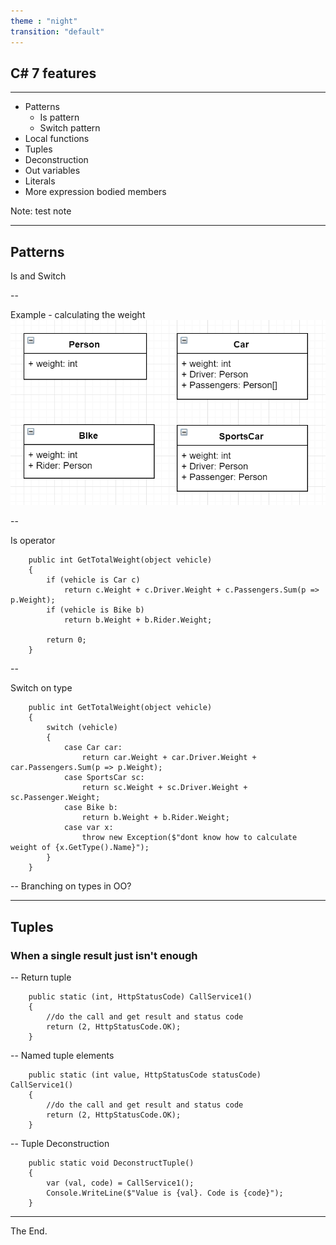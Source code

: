 ```yaml
---
theme : "night"
transition: "default"
---
```

## C# 7 features

---

- Patterns
  - Is pattern
  - Switch pattern
- Local functions
- Tuples
- Deconstruction
- Out variables
- Literals
- More expression bodied members


Note: test note

---

## Patterns

Is and Switch

--

Example - calculating the weight
![class diagram](classes.png)

--

Is operator

        public int GetTotalWeight(object vehicle)
        {
            if (vehicle is Car c)
                return c.Weight + c.Driver.Weight + c.Passengers.Sum(p => p.Weight);
            if (vehicle is Bike b)
                return b.Weight + b.Rider.Weight;

            return 0;
        }

--

Switch on type

        public int GetTotalWeight(object vehicle)
        {
            switch (vehicle)
            {
                case Car car:
                    return car.Weight + car.Driver.Weight + car.Passengers.Sum(p => p.Weight);
                case SportsCar sc:
                    return sc.Weight + sc.Driver.Weight + sc.Passenger.Weight;
                case Bike b:
                    return b.Weight + b.Rider.Weight;
                case var x:
                    throw new Exception($"dont know how to calculate weight of {x.GetType().Name}");
            }
        }


--
Branching on types in OO?

---

## Tuples
### When a single result just isn't enough

--
Return tuple

        public static (int, HttpStatusCode) CallService1()
        {
            //do the call and get result and status code
            return (2, HttpStatusCode.OK);
        }

--
Named tuple elements

        public static (int value, HttpStatusCode statusCode) CallService1()
        {
            //do the call and get result and status code
            return (2, HttpStatusCode.OK);
        }

--
Tuple Deconstruction

        public static void DeconstructTuple()
        {
            var (val, code) = CallService1();
            Console.WriteLine($"Value is {val}. Code is {code}");
        }


---

The End.